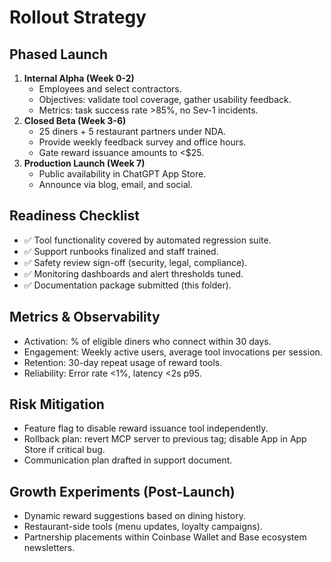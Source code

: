 # Rollout Strategy

## Phased Launch
1. **Internal Alpha (Week 0-2)**
   - Employees and select contractors.
   - Objectives: validate tool coverage, gather usability feedback.
   - Metrics: task success rate >85%, no Sev-1 incidents.
2. **Closed Beta (Week 3-6)**
   - 25 diners + 5 restaurant partners under NDA.
   - Provide weekly feedback survey and office hours.
   - Gate reward issuance amounts to <$25.
3. **Production Launch (Week 7)**
   - Public availability in ChatGPT App Store.
   - Announce via blog, email, and social.

## Readiness Checklist
- ✅ Tool functionality covered by automated regression suite.
- ✅ Support runbooks finalized and staff trained.
- ✅ Safety review sign-off (security, legal, compliance).
- ✅ Monitoring dashboards and alert thresholds tuned.
- ✅ Documentation package submitted (this folder).

## Metrics & Observability
- Activation: % of eligible diners who connect within 30 days.
- Engagement: Weekly active users, average tool invocations per session.
- Retention: 30-day repeat usage of reward tools.
- Reliability: Error rate <1%, latency <2s p95.

## Risk Mitigation
- Feature flag to disable reward issuance tool independently.
- Rollback plan: revert MCP server to previous tag; disable App in App Store if critical bug.
- Communication plan drafted in support document.

## Growth Experiments (Post-Launch)
- Dynamic reward suggestions based on dining history.
- Restaurant-side tools (menu updates, loyalty campaigns).
- Partnership placements within Coinbase Wallet and Base ecosystem newsletters.
